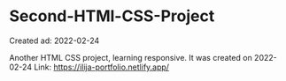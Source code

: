 # Second-HTMl-CSS-Project
Created ad: 2022-02-24


Another HTML CSS project, learning responsive. 
It was created on 2022-02-24
Link: https://ilija-portfolio.netlify.app/
